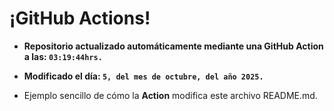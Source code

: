 # ¡GitHub Actions!
* **Repositorio actualizado automáticamente mediante una GitHub Action a las: `03:19:44hrs.`**
* **Modificado el día: `5, del mes de octubre, del año 2025.`**

* Ejemplo sencillo de cómo la **Action** modifica este archivo README.md.
